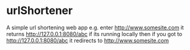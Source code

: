 urlShortener
============

A simple url shortening web app
e.g. enter http://www.somesite.com it returns http://127.0.0.1:8080/abc
if its running locally
then if you got to http://127.0.0.1:8080/abc it redirects to http://www.somesite.com
